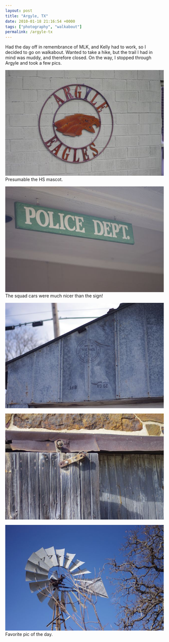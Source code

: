```yaml
---
layout: post
title: "Argyle, TX"
date: 2010-01-18 21:16:54 +0000
tags: ["photography", "walkabout"]
permalink: /argyle-tx
---
```




Had the day off in remembrance of MLK, and Kelly had to work, so I
decided to go on walkabout. Wanted to take a hike, but the trail I had
in mind was muddy, and therefore closed. On the way, I stopped through
Argyle and took a few pics.

![](/sites/default/files/IMGP2546.jpg)
Presumable the HS mascot.

![](/sites/default/files/IMGP2548.jpg)
The squad cars were much nicer than the sign!

![](/sites/default/files/IMGP2560.jpg)

![](/sites/default/files/IMGP2539.jpg)

![](/sites/default/files/IMGP2531.jpg)
Favorite pic of the day.




